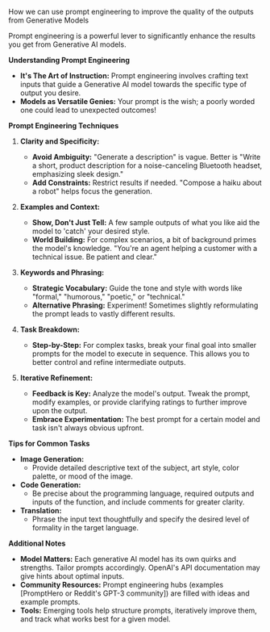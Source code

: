 How we can use prompt engineering to improve the quality of the outputs from Generative Models

Prompt engineering is a powerful lever to significantly enhance the results you get from Generative AI models.

**Understanding Prompt Engineering**

* **It's The Art of Instruction:** Prompt engineering involves crafting text inputs that guide a Generative AI model towards the specific type of output you desire.
* **Models as Versatile Genies:** Your prompt is the wish; a poorly worded one could lead to unexpected outcomes!

**Prompt Engineering Techniques**

1. **Clarity and Specificity:**
   *  **Avoid Ambiguity:**  "Generate a description" is vague. Better is "Write a short, product description for a noise-canceling Bluetooth headset, emphasizing sleek design."
   * **Add Constraints:**  Restrict results if needed. "Compose a haiku about a robot" helps focus the generation.

2. **Examples and Context:**
    * **Show, Don't Just Tell:** A  few sample outputs of what you like aid the model to 'catch' your desired style. 
    * **World Building:** For complex scenarios, a bit of background primes the model's knowledge. "You're an agent helping a customer with a technical issue. Be patient and clear."

3. **Keywords and Phrasing:**
    * **Strategic Vocabulary:** Guide the tone and style with words like "formal," "humorous," "poetic," or "technical."
    * **Alternative Phrasing:** Experiment! Sometimes slightly reformulating the prompt leads to vastly different results.

4. **Task Breakdown:**
   * **Step-by-Step:** For complex tasks, break your final goal into smaller prompts for the model to execute in sequence. This allows you to better control and refine intermediate outputs. 

5. **Iterative Refinement:**
    * **Feedback is Key:** Analyze the model's output. Tweak the prompt, modify examples, or provide clarifying ratings to further improve upon the output.
    * **Embrace Experimentation:** The best prompt for a certain model and task isn't always obvious upfront.

**Tips for Common Tasks**

* **Image Generation:**
   * Provide detailed descriptive text of the subject, art style, color palette, or mood of the image.
* **Code Generation:** 
   * Be precise about the programming language, required outputs and inputs of the function, and include comments for greater clarity. 
* **Translation:**
   * Phrase the input text thoughtfully and specify the desired level of formality in the target language. 

**Additional Notes**

* **Model Matters:** Each generative AI model has its own quirks and strengths. Tailor prompts accordingly. OpenAI's API documentation may give hints about optimal inputs. 
* **Community Resources:** Prompt engineering hubs (examples [PromptHero or Reddit's GPT-3 community]) are filled with ideas and example prompts.
* **Tools:** Emerging tools help structure prompts, iteratively improve them, and track what works best for a given model.  
